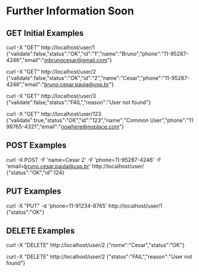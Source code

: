 # Further Information Soon


## GET Initial Examples

curl -X "GET" http://localhost/user/1
{"validate":false,"status":"OK","id":"1","name":"Bruno","phone":"11-95287-4246","email":"mbrunocesar@gmail.com"}

curl -X "GET" http://localhost/user/2
{"validate":false,"status":"OK","id":"2","name":"Cesar","phone":"11-95287-4246","email":"bruno.cesar.paula@usp.br"}

curl -X "GET" http://localhost/user/3
{"validate":false,"status":"FAIL","reason":"User not found"}

curl -X "GET" http://localhost/user/123
{"validate":true,"status":"OK","id":"123","name":"Common User","phone":"11 98765-4321","email":"nowhere@noplace.com"}


## POST Examples

curl -X POST -F 'name=Cesar 2' -F 'phone=11-95287-4246' -F 'email=bruno.cesar.paula@usp.br' http://localhost/user/
{"status":"OK","id":124}


## PUT Examples

curl -X "PUT" -d 'phone=11-91234-8765' http://localhost/user/1
{"status":"OK"}


## DELETE Examples

curl -X "DELETE" http://localhost/user/2
{"nome":"Cesar","status":"OK"}

curl -X "DELETE" http://localhost/user/2
{"status":"FAIL","reason":"User not found"}

